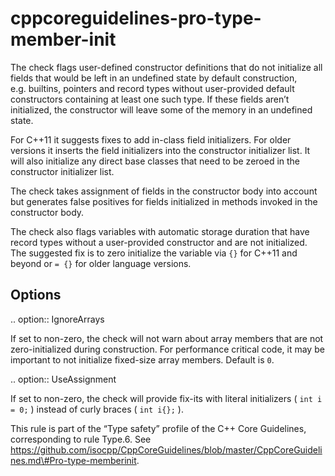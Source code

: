 cppcoreguidelines-pro-type-member-init
======================================

The check flags user-defined constructor definitions that do not
initialize all fields that would be left in an undefined state by
default construction, e.g. builtins, pointers and record types without
user-provided default constructors containing at least one such type. If
these fields aren’t initialized, the constructor will leave some of the
memory in an undefined state.

For C++11 it suggests fixes to add in-class field initializers. For
older versions it inserts the field initializers into the constructor
initializer list. It will also initialize any direct base classes that
need to be zeroed in the constructor initializer list.

The check takes assignment of fields in the constructor body into
account but generates false positives for fields initialized in methods
invoked in the constructor body.

The check also flags variables with automatic storage duration that have
record types without a user-provided constructor and are not
initialized. The suggested fix is to zero initialize the variable via
`{}` for C++11 and beyond or `= {}` for older language versions.

Options
-------

.. option:: IgnoreArrays

If set to non-zero, the check will not warn about array members that are
not zero-initialized during construction. For performance critical code,
it may be important to not initialize fixed-size array members. Default
is `0`.

.. option:: UseAssignment

If set to non-zero, the check will provide fix-its with literal
initializers ( `int i = 0;` ) instead of curly braces ( `int i{};` ).

This rule is part of the “Type safety” profile of the C++ Core
Guidelines, corresponding to rule Type.6. See
https://github.com/isocpp/CppCoreGuidelines/blob/master/CppCoreGuidelines.md\#Pro-type-memberinit.
